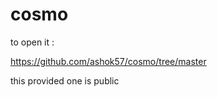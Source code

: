# cosmo

to open it :

https://github.com/ashok57/cosmo/tree/master




this provided one is public

